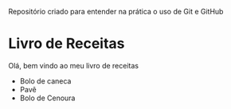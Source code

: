 Repositório criado para entender na prática o uso de Git e GitHub

# Livro de Receitas

Olá, bem vindo ao meu livro de receitas

- Bolo de caneca
- Pavê
- Bolo de Cenoura

